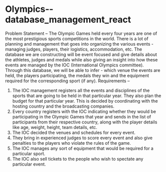 # Olympics--database_management_react

Problem Statement –
The Olympic Games held every four years are one of the most prestigious sports competitions in 
the world. There is a lot of planning and management that goes into organizing the various 
events - managing judges, players, their logistics, accommodation, etc. The database we are 
constructing will be event focused and give details about the athletes, judges and medals while 
also giving an insight into how these events are managed by the IOC (International Olympics 
committee). Through this database, we will be able to infer - which venue the events are held, the 
players participating, the medals they win and the equipment required for the corresponding 
sport (if any).
Requirements –
1. The IOC management registers all the events and disciplines of the sports that are going 
to be held in that particular year. They also plan the budget for that particular year. This 
is decided by coordinating with the hosting country and the broadcasting companies.
2. Every country registers with the IOC indicating whether they would be participating in 
the Olympic Games that year and sends in the list of participants from their respective 
country, along with the player details like age, weight, height, team details, etc.
3. The IOC decided the venues and schedules for every event.
4. They bring in experienced judges to score every event and also give penalties to the 
players who violate the rules of the game.
5. The IOC manages any sort of equipment that would be required for a particular sport.
6. The IOC also sell tickets to the people who wish to spectate any particular event.
